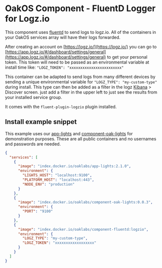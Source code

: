 # OakOS Component - FluentD Logger for Logz.io

This component uses
[fluentd](https://docs.fluentd.org/v1.0/articles/quickstart) to send
logs to logz.io. All of the containers in your OakOS services array will have their logs forwarded.

After creating an account on [https://logz.io/](https://logz.io/) you can go to
[https://app.logz.io/#/dashboard/settings/general](https://app.logz.io/#/dashboard/settings/general) to get your personal token. This token will need to be passed as an environmental variable at install time like: `"LOGZ_TOKEN": "xxxxxxxxxxxxxxxxxxxxxxxx"`

This container can be adapted to send logs from many different devices by
sending a unique environmental variable for `"LOGZ_TYPE": "my-custom-type"` during install. This type can then be added as a filter in the logz [Kibana](https://app.logz.io/#/dashboard/kibana) > Discover screen. just add a filter in the upper left to just see the results from your installed service group.

It  comes with the `fluent-plugin-logzio` plugin
installed.

## Install example snippet

This example uses our [app-lights](https://hub.docker.com/r/oaklabs/app-lights) and [component-oak-lights](https://hub.docker.com/r/oaklabs/component-oak-lights) for demonstration purposes. These are all public containers and no usernames and passwords are needed.

``` json
{
  "services": [
    {
      "image": "index.docker.io/oaklabs/app-lights:2.1.0",
      "environment": {
        "LIGHTS_HOST": "localhost:9100",
        "PLATFORM_HOST": "localhost:443",
        "NODE_ENV": "production"
      }
    },
    {
      "image": "index.docker.io/oaklabs/component-oak-lights:0.0.3",
      "environment": {
        "PORT": "9100"
      }
    },
    {
      "image": "index.docker.io/oaklabs/component-fluentd:logzio",
      "environment": {
        "LOGZ_TYPE": "my-custom-type",
        "LOGZ_TOKEN": "xxxxxxxxxxxxxxxxxx"
      }
    }
  ]
}
```


